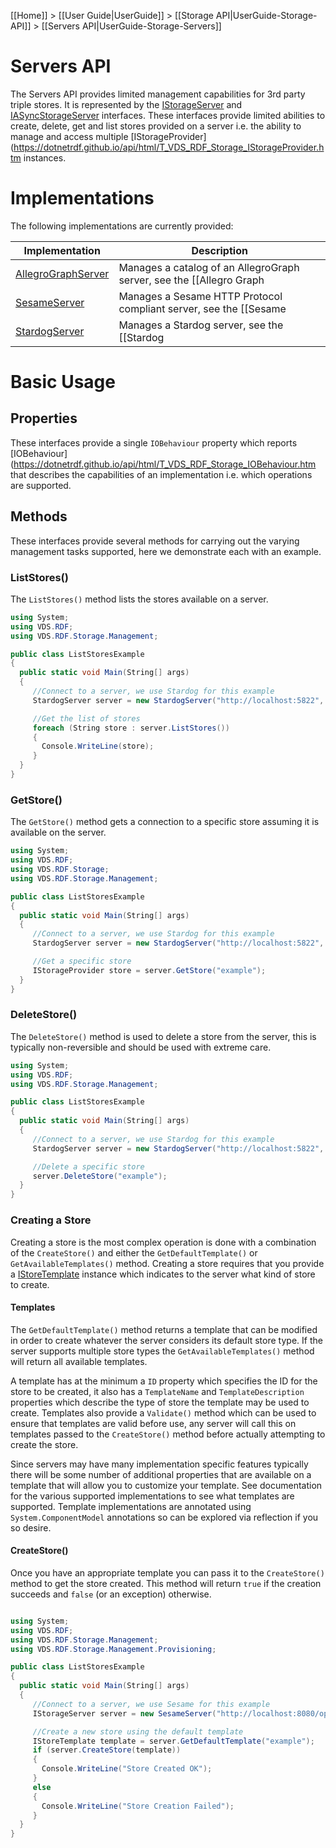 [[Home]] > [[User Guide|UserGuide]] > [[Storage API|UserGuide-Storage-API]] > [[Servers API|UserGuide-Storage-Servers]]

# Servers API 

The Servers API provides limited management capabilities for 3rd party triple stores.  It is represented by the [IStorageServer](http://www.dotnetrdf.org/api/index.asp?Topic=VDS.RDF.Storage.Management.IStorageServer) and [IASyncStorageServer](http://www.dotnetrdf.org/api/index.asp?Topic=VDS.RDF.Storage.Management.IAsyncStorageServer) interfaces.  These interfaces provide limited abilities to create, delete, get and list stores provided on a server i.e. the ability to manage and access multiple [IStorageProvider](https://dotnetrdf.github.io/api/html/T_VDS_RDF_Storage_IStorageProvider.htm instances.

# Implementations 

The following implementations are currently provided:

| Implementation | Description |
| --- | --- |
| [AllegroGraphServer](http://www.dotnetrdf.org/api/index.asp?Topic=VDS.RDF.Storage.Management.AllegroGraphServer) | Manages a catalog of an AllegroGraph server, see the [[Allegro Graph|UserGuide-Storage-AllegroGraph]] documentation |
| [SesameServer](http://www.dotnetrdf.org/api/index.asp?Topic=VDS.RDF.Storage.Management.SesameServer) | Manages a Sesame HTTP Protocol compliant server, see the [[Sesame|UserGuide-Storage-Sesame]] documentation |
| [StardogServer](http://www.dotnetrdf.org/api/index.asp?Topic=VDS.RDF.Storage.Management.StardogServer) | Manages a Stardog server, see the [[Stardog|UserGuide-Storage-Stardog]] documentation |

# Basic Usage 

## Properties 

These interfaces provide a single `IOBehaviour` property which reports [IOBehaviour](https://dotnetrdf.github.io/api/html/T_VDS_RDF_Storage_IOBehaviour.htm that describes the capabilities of an implementation i.e. which operations are supported.

## Methods 

These interfaces provide several methods for carrying out the varying management tasks supported, here we demonstrate each with an example.

### ListStores() 

The `ListStores()` method lists the stores available on a server.

```csharp
using System;
using VDS.RDF;
using VDS.RDF.Storage.Management;

public class ListStoresExample
{
  public static void Main(String[] args)
  {
     //Connect to a server, we use Stardog for this example
     StardogServer server = new StardogServer("http://localhost:5822", "username", "password");

     //Get the list of stores
     foreach (String store : server.ListStores())
     {
       Console.WriteLine(store);
     }
  }
}
```

### GetStore() 

The `GetStore()` method gets a connection to a specific store assuming it is available on the server.

```csharp
using System;
using VDS.RDF;
using VDS.RDF.Storage;
using VDS.RDF.Storage.Management;

public class ListStoresExample
{
  public static void Main(String[] args)
  {
     //Connect to a server, we use Stardog for this example
     StardogServer server = new StardogServer("http://localhost:5822", "username", "password");

     //Get a specific store
     IStorageProvider store = server.GetStore("example");
  }
}
```

### DeleteStore() 

The `DeleteStore()` method is used to delete a store from the server, this is typically non-reversible and should be used with extreme care.

```csharp
using System;
using VDS.RDF;
using VDS.RDF.Storage.Management;

public class ListStoresExample
{
  public static void Main(String[] args)
  {
     //Connect to a server, we use Stardog for this example
     StardogServer server = new StardogServer("http://localhost:5822", "username", "password");

     //Delete a specific store
     server.DeleteStore("example");
  }
}
```

### Creating a Store 

Creating a store is the most complex operation is done with a combination of the `CreateStore()` and either the `GetDefaultTemplate()` or `GetAvailableTemplates()` method.  Creating a store requires that you provide a [IStoreTemplate](http://www.dotnetrdf.org/api/index.asp?Topic=VDS.RDF.Storage.Management.Provisioning.IStoreTemplate) instance which indicates to the server what kind of store to create.

#### Templates 

The `GetDefaultTemplate()` method returns a template that can be modified in order to create whatever the server considers its default store type.  If the server supports multiple store types the `GetAvailableTemplates()` method will return all available templates.

A template has at the minimum a `ID` property which specifies the ID for the store to be created, it also has a `TemplateName` and `TemplateDescription` properties which describe the type of store the template may be used to create.  Templates also provide a `Validate()` method which can be used to ensure that templates are valid before use, any server will call this on templates passed to the `CreateStore()` method before actually attempting to create the store.

Since servers may have many implementation specific features typically there will be some number of additional properties that are available on a template that will allow you to customize your template.  See documentation for the various supported implementations to see what templates are supported.  Template implementations are annotated using `System.ComponentModel` annotations so can be explored via reflection if you so desire.

#### CreateStore() 

Once you have an appropriate template you can pass it to the `CreateStore()` method to get the store created.  This method will return `true` if the creation succeeds and `false` (or an exception) otherwise.

```csharp

using System;
using VDS.RDF;
using VDS.RDF.Storage.Management;
using VDS.RDF.Storage.Management.Provisioning;

public class ListStoresExample
{
  public static void Main(String[] args)
  {
     //Connect to a server, we use Sesame for this example
     IStorageServer server = new SesameServer("http://localhost:8080/openrdf-sesame/");

     //Create a new store using the default template
     IStoreTemplate template = server.GetDefaultTemplate("example");
     if (server.CreateStore(template))
     {
       Console.WriteLine("Store Created OK");
     }
     else
     {
       Console.WriteLine("Store Creation Failed");
     }
  }
}
```